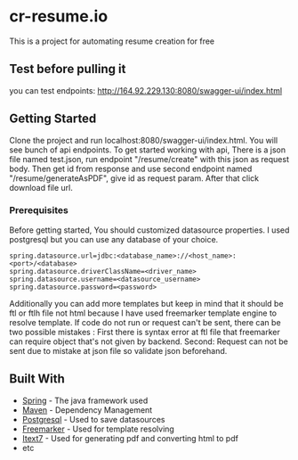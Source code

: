 # cr-resume.io


This is a project for automating resume creation for free

## Test before pulling it
you can test endpoints: http://164.92.229.130:8080/swagger-ui/index.html

## Getting Started

Clone the project and run localhost:8080/swagger-ui/index.html. You will see bunch of api endpoints. To get started working with api, There is a json file named test.json, run endpoint "/resume/create"
with this json as request body. Then get id from response and use second endpoint named "/resume/generateAsPDF", give id as request param. After that click download file url.

### Prerequisites

Before getting started, You should customized datasource properties. I used postgresql but you can use any database of your choice.
```
spring.datasource.url=jdbc:<database_name>://<host_name>:<port>/<database>
spring.datasource.driverClassName=<driver_name>
spring.datasource.username=<datasource_username>
spring.datasource.password=<password>
```

Additionally you can add more templates but keep in mind that it should be ftl or ftlh file not html because I have used freemarker template engine to resolve template.
If code do not run or request can't be sent, there can be two possible mistakes : First there is syntax error at ftl file that freemarker can require object that's not given by backend.
Second: Request can not be sent due to mistake at json file so validate json beforehand. 



## Built With

* [Spring](http://www.docs.spring.io/1.0.2/docs/) - The java framework used
* [Maven](https://maven.apache.org/) - Dependency Management
* [Postgresql](https://org.postgresql.com) - Used to save datasources
* [Freemarker](https://freemarker.apache.org) - Used for template resolving
* [Itext7](https://kb.itextpdf.com) - Used for generating pdf and converting html to pdf
* etc
